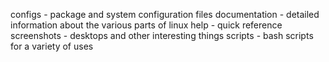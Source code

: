 configs - package and system configuration files
documentation - detailed information about the various parts of linux
help - quick reference
screenshots - desktops and other interesting things
scripts - bash scripts for a variety of uses
